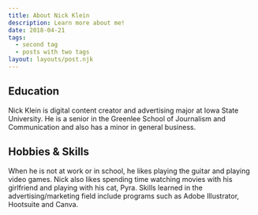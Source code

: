 ```yaml
---
title: About Nick Klein
description: Learn more about me!
date: 2018-04-21
tags:
  - second tag
  - posts with two tags
layout: layouts/post.njk
---
```


## Education

Nick Klein is digital content creator and advertising major at Iowa State University. He is a senior in the Greenlee School of Journalism and Communication and also has a minor in general business. 

## Hobbies & Skills

When he is not at work or in school, he likes playing the guitar and playing video games. Nick also likes spending time watching movies with his girlfriend and playing with his cat, Pyra. Skills learned in the advertising/marketing field include programs such as Adobe Illustrator, Hootsuite and Canva.
